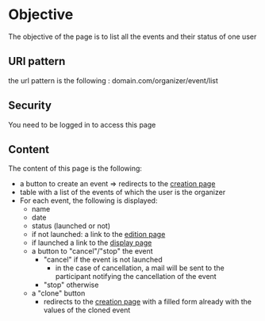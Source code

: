 # Objective

The objective of the page is to list all the events and their status of one user

## URl pattern

the url pattern is the following : domain.com/organizer/event/list

## Security

You need to be logged in to access this page

## Content

The content of this page is the following:
- a button to create an event => redirects to the [creation page](./event_creation_page.md)
- table with a list of the events of which the user is the organizer
- For each event, the following is displayed:
  - name
  - date
  - status (launched or not)
  - if not launched: a link to the [edition page](./event_creation_page.md)
  - if launched a link to the [display page](./event_display.md)
  - a button to "cancel"/"stop" the event
    - "cancel" if the event is not launched
      - in the case of cancellation, a mail will be sent to the participant notifying the cancellation of the event
    - "stop" otherwise
  - a "clone" button
    - redirects to the [creation page](./event_creation_page.md) with a filled form already with the values of the cloned event

